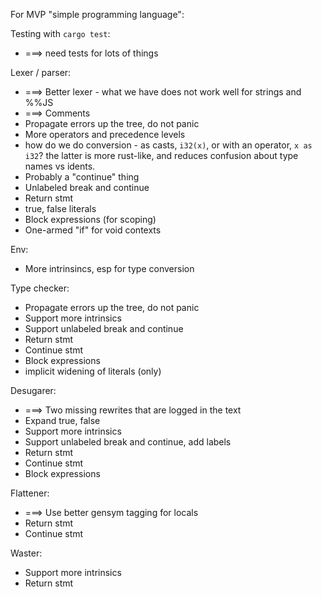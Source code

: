 For MVP "simple programming language":

Testing with `cargo test`:

  - ===> need tests for lots of things

Lexer / parser:

  - ===> Better lexer - what we have does not work well for strings and %%JS
  - ===> Comments
  - Propagate errors up the tree, do not panic
  - More operators and precedence levels
  - how do we do conversion - as casts, `i32(x)`, or with an operator, `x as i32`?
    the latter is more rust-like, and reduces confusion about type names vs idents.
  - Probably a "continue" thing
  - Unlabeled break and continue
  - Return stmt
  - true, false literals
  - Block expressions (for scoping)
  - One-armed "if" for void contexts

Env:

  - More intrinsincs, esp for type conversion

Type checker:

  - Propagate errors up the tree, do not panic
  - Support more intrinsics
  - Support unlabeled break and continue
  - Return stmt
  - Continue stmt
  - Block expressions
  - implicit widening of literals (only)

Desugarer:

  - ===> Two missing rewrites that are logged in the text
  - Expand true, false
  - Support more intrinsics
  - Support unlabeled break and continue, add labels
  - Return stmt
  - Continue stmt
  - Block expressions

Flattener:

  - ===> Use better gensym tagging for locals
  - Return stmt
  - Continue stmt

Waster:

  - Support more intrinsics
  - Return stmt

